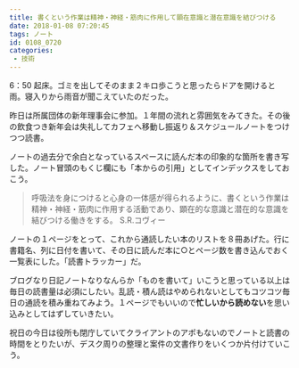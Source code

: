 ```yaml
---
title: 書くという作業は精神・神経・筋肉に作用して顕在意識と潜在意識を結びつける
date: 2018-01-08 07:20:45
tags: ノート
id: 0108_0720
categories:
 - 技術
---
```


6：50 起床。ゴミを出してそのまま２キロ歩こうと思ったらドアを開けると雨。寝入りから雨音が聞こえていたのだった。<!--more-->

昨日は所属団体の新年理事会に参加。１年間の流れと雰囲気をみてきた。その後の飲食つき新年会は失礼してカフェへ移動し振返り＆スケジュールノートをつけつつ読書。

ノートの過去分で余白となっているスペースに読んだ本の印象的な箇所を書き写した。ノート冒頭のもくじ欄にも「本からの引用」としてインデックスをしておこう。

> 呼吸法を身につけると心身の一体感が得られるように、書くという作業は精神・神経・筋肉に作用する活動であり、顕在的な意識と潜在的な意識を結びつける働きをする。
>  S.R.コヴィー　

ノートの１ページをとって、これから通読したい本のリストを８冊あげた。行に書籍名、列に日付を書いて、その日に読んだ本に○とページ数を書き込んでおく一覧表にした。「読書トラッカー」だ。

ブログなり日記ノートなりなんらか「ものを書いて」いこうと思っている以上は毎日の読書量は必須にしたい。乱読・積ん読はやめられないとしてもコツコツ毎日の通読を積み重ねてみよう。１ページでもいいので**忙しいから読めない**を思い込みとしてはずしていきたい。

祝日の今日は役所も閉庁していてクライアントのアポもないのでノートと読書の時間をとりたいが、デスク周りの整理と案件の文書作りをいくつか片付けていこう。